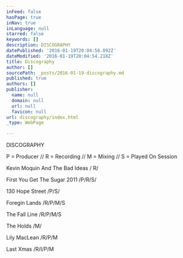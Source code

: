 ```yaml
---
inFeed: false
hasPage: true
inNav: true
inLanguage: null
starred: false
keywords: []
description: DISCOGRAPHY
datePublished: '2016-01-19T20:04:58.092Z'
dateModified: '2016-01-19T20:04:54.218Z'
title: Discography
author: []
sourcePath: _posts/2016-01-19-discography.md
published: true
authors: []
publisher:
  name: null
  domain: null
  url: null
  favicon: null
url: discography/index.html
_type: WebPage

---
```

DISCOGRAPHY

P = Producer // R = Recording // M = Mixing // S = Played On Session

Kevin Moquin And The Bad Ideas  / R/

First You Get The Sugar 2011  /P/R/S/

130 Hope Street /P/S/

Foregin Lands /R/P/M/S

The Fall Line /R/P/M/S

The Holds /M/

Lily MacLean /R/P/M

Last Xmas /R/I/P/M